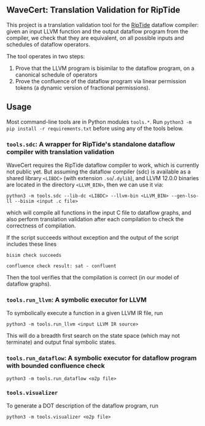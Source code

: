 WaveCert: Translation Validation for RipTide
---

This project is a translation validation tool for the [RipTide](https://doi.org/10.1109/MICRO56248.2022.00046)
dataflow compiler: given an input LLVM function and the output
dataflow program from the compiler, we check that they are equivalent,
on all possible inputs and schedules of dataflow operators.

The tool operates in two steps:
1. Prove that the LLVM program is bisimilar to the dataflow program, on a canonical schedule of operators
2. Prove the confluence of the dataflow program via linear permission tokens (a dynamic version of fractional permissions).

## Usage

Most command-line tools are in Python modules `tools.*`.
Run `python3 -m pip install -r requirements.txt` before using any of the tools below.

### `tools.sdc`: A wrapper for RipTide's standalone dataflow compiler with translation validation

WaveCert requires the RipTide dataflow compiler to work, which is currently not public yet.
But assuming the dataflow compiler (sdc) is available as a shared library `<LIBDC>` (with extension `.so`/`.dylib`),
and LLVM 12.0.0 binaries are located in the directory `<LLVM_BIN>`, then we can use it via:
```
python3 -m tools.sdc --lib-dc <LIBDC> --llvm-bin <LLVM_BIN> --gen-lso-ll --bisim <input .c file>
```
which will compile all functions in the input C file to dataflow graphs, and also perform translation validation after each compilation
to check the correctness of compilation.

If the script succeeds without exception and the output of the script includes these lines
```
bisim check succeeds
```
```
confluence check result: sat - confluent
```
Then the tool verifies that the compilation is correct (in our model of dataflow graphs).

### `tools.run_llvm`: A symbolic executor for LLVM

To symbolically execute a function in a given LLVM IR file, run
```
python3 -m tools.run_llvm <input LLVM IR source>
```
This will do a breadth first search on the state space (which may not terminate) and output final symbolic states.

### `tools.run_dataflow`: A symbolic executor for dataflow program with bounded confluence check

```
python3 -m tools.run_dataflow <o2p file>
```

### `tools.visualizer`

To generate a DOT description of the dataflow program, run
```
python3 -m tools.visualizer <o2p file>
```
